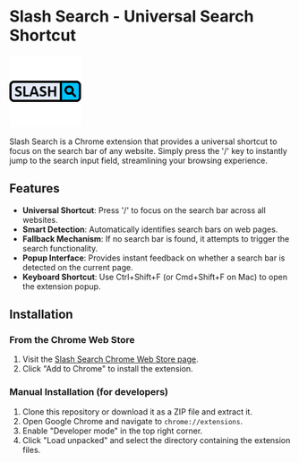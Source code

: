 # Slash Search - Universal Search Shortcut

![Slash Search Logo](icons/icon128.png)

Slash Search is a Chrome extension that provides a universal shortcut to focus on the search bar of any website. Simply press the '/' key to instantly jump to the search input field, streamlining your browsing experience.

## Features

- **Universal Shortcut**: Press '/' to focus on the search bar across all websites.
- **Smart Detection**: Automatically identifies search bars on web pages.
- **Fallback Mechanism**: If no search bar is found, it attempts to trigger the search functionality.
- **Popup Interface**: Provides instant feedback on whether a search bar is detected on the current page.
- **Keyboard Shortcut**: Use Ctrl+Shift+F (or Cmd+Shift+F on Mac) to open the extension popup.

## Installation

### From the Chrome Web Store

1. Visit the [Slash Search Chrome Web Store page](https://chrome.google.com/webstore/).
2. Click "Add to Chrome" to install the extension.

### Manual Installation (for developers)

1. Clone this repository or download it as a ZIP file and extract it.
2. Open Google Chrome and navigate to `chrome://extensions`.
3. Enable "Developer mode" in the top right corner.
4. Click "Load unpacked" and select the directory containing the extension files.

